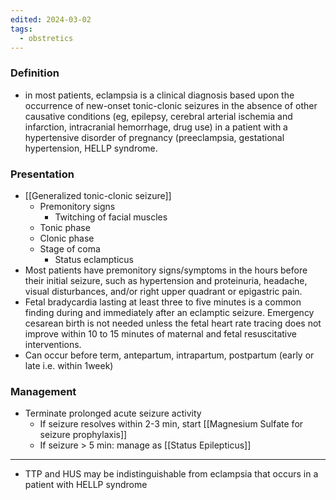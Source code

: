 ```yaml
---
edited: 2024-03-02
tags:
  - obstretics
---
```

### Definition
- in most patients, eclampsia is a clinical diagnosis based upon the occurrence of new-onset tonic-clonic seizures in the absence of other causative conditions (eg, epilepsy, cerebral arterial ischemia and infarction, intracranial hemorrhage, drug use) in a patient with a hypertensive disorder of pregnancy (preeclampsia, gestational hypertension, HELLP syndrome.

### Presentation
- [[Generalized tonic-clonic seizure]] 
	- Premonitory signs
		- Twitching of facial muscles
	- Tonic phase
	- Clonic phase
	- Stage of coma
		- Status eclampticus
- Most patients have premonitory signs/symptoms in the hours before their initial seizure, such as hypertension and proteinuria, headache, visual disturbances, and/or right upper quadrant or epigastric pain.
- Fetal bradycardia lasting at least three to five minutes is a common finding during and immediately after an eclamptic seizure. Emergency cesarean birth is not needed unless the fetal heart rate tracing does not improve within 10 to 15 minutes of maternal and fetal resuscitative interventions.
- Can occur before term, antepartum, intrapartum, postpartum (early or late i.e. within 1week)
### Management
- Terminate prolonged acute seizure activity
	- If seizure resolves within 2-3 min, start [[Magnesium Sulfate for seizure prophylaxis]] 
	- If seizure > 5 min: manage as [[Status Epilepticus]] 

---
- TTP and HUS may be indistinguishable from eclampsia that occurs in a patient with HELLP syndrome